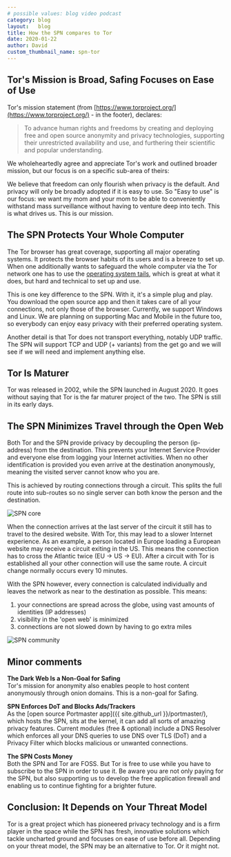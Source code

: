 ```yaml
---
# possible values: blog video podcast
category: blog
layout:   blog
title: How the SPN compares to Tor
date: 2020-01-22
author: David
custom_thumbnail_name: spn-tor
---
```


## Tor's Mission is Broad, Safing Focuses on Ease of Use

Tor's mission statement (from [https://www.torproject.org/](https://www.torproject.org/) - in the footer), declares:

> To advance human rights and freedoms by creating and deploying free and open source anonymity and privacy technologies, supporting their unrestricted availability and use, and furthering their scientific and popular understanding.

We wholeheartedly agree and appreciate Tor's work and outlined broader mission, but our focus is on a specific sub-area of theirs:

We believe that freedom can only flourish when privacy is the default. And privacy will only be broadly adopted if it is easy to use. So "Easy to use" is our focus: we want my mom and your mom to be able to conveniently withstand mass surveillance without having to venture deep into tech. This is what drives us. This is our mission.

## The SPN Protects Your Whole Computer

The Tor browser has great coverage, supporting all major operating systems. It protects the browser habits of its users and is a breeze to set up. When one additionally wants to safeguard the whole computer via the Tor network one has to use the [operating system tails](https://tails.boum.org/install/index.en.html), which is great at what it does, but hard and technical to set up and use.

This is one key difference to the SPN. With it, it's a simple plug and play. You download the open source app and then it takes care of all your connections, not only those of the browser. Currently, we support Windows and Linux. We are planning on supporting Mac and Mobile in the future too, so everybody can enjoy easy privacy with their preferred operating system.

Another detail is that Tor does not transport everything, notably UDP traffic. The SPN will support TCP and UDP (+ variants) from the get go and we will see if we will need and implement anything else.

## Tor Is Maturer

Tor was released in 2002, while the SPN launched in August 2020. It goes without saying that Tor is the far maturer project of the two. The SPN is still in its early days.

## The SPN Minimizes Travel through the Open Web

Both Tor and the SPN provide privacy by decoupling the person (ip-address) from the destination. This prevents your Internet Service Provider and everyone else from logging your Internet activities. When no other identification is provided you even arrive at the destination anonymously, meaning the visited server cannot know who you are.

This is achieved by routing connections through a circuit. This splits the full route into sub-routes so no single server can both know the person and the destination.

![SPN core](https://safing.io/assets/img/spn/spn-core-web.png)

When the connection arrives at the last server of the circuit it still has to travel to the desired website. With Tor, this may lead to a slower Internet experience. As an example, a person located in Europe loading a European website may receive a circuit exiting in the US. This means the connection has to cross the Atlantic twice (EU -> US -> EU). After a circuit with Tor is established all your other connection will use the same route. A circuit change normally occurs every 10 minutes.

With the SPN however, every connection is calculated individually and leaves the network as near to the destination as possible. This means:

1. your connections are spread across the globe, using vast amounts of identities (IP addresses)
2. visibility in the 'open web' is minimized
3. connections are not slowed down by having to go extra miles

![SPN community](https://safing.io/assets/img/spn/spn-community-web.png)

## Minor comments

**The Dark Web Is a Non-Goal for Safing**  
Tor's mission for anonymity also enables people to host content anonymously through onion domains. This is a non-goal for Safing.

**SPN Enforces DoT and Blocks Ads/Trackers**  
As the [open source Portmaster app]({{ site.github_url }}/portmaster/), which hosts the SPN, sits at the kernel, it can add all sorts of amazing privacy features. Current modules (free & optional) include a DNS Resolver which enforces all your DNS queries to use DNS over TLS (DoT) and a Privacy Filter which blocks malicious or unwanted connections.

**The SPN Costs Money**  
Both the SPN and Tor are FOSS. But Tor is free to use while you have to subscribe to the SPN in order to use it. Be aware you are not only paying for the SPN, but also supporting us to develop the free application firewall and enabling us to continue fighting for a brighter future.

## Conclusion: It Depends on Your Threat Model
Tor is a great project which has pioneered privacy technology and is a firm player in the space while the SPN has fresh, innovative solutions which tackle uncharted ground and focuses on ease of use before all. Depending on your threat model, the SPN may be an alternative to Tor. Or it might not.
